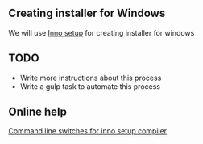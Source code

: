 ## Creating installer for Windows

We will use [Inno setup](http://www.jrsoftware.org/) for creating installer for windows

## TODO
* Write more instructions about this process
* Write a gulp task to automate this process

## Online help
[Command line switches for inno setup compiler](http://www.jrsoftware.org/ishelp/index.php?topic=compilercmdline)
